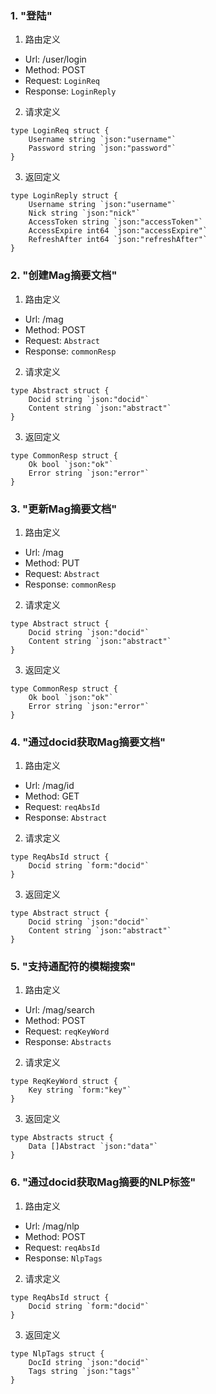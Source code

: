 
### 1. "登陆"

1. 路由定义

- Url: /user/login
- Method: POST
- Request: `LoginReq`
- Response: `LoginReply`

2. 请求定义


```golang
type LoginReq struct {
	Username string `json:"username"`
	Password string `json:"password"`
}
```


3. 返回定义


```golang
type LoginReply struct {
	Username string `json:"username"`
	Nick string `json:"nick"`
	AccessToken string `json:"accessToken"`
	AccessExpire int64 `json:"accessExpire"`
	RefreshAfter int64 `json:"refreshAfter"`
}
```
  


### 2. "创建Mag摘要文档"

1. 路由定义

- Url: /mag
- Method: POST
- Request: `Abstract`
- Response: `commonResp`

2. 请求定义


```golang
type Abstract struct {
	Docid string `json:"docid"`
	Content string `json:"abstract"`
}
```


3. 返回定义


```golang
type CommonResp struct {
	Ok bool `json:"ok"`
	Error string `json:"error"`
}
```
  


### 3. "更新Mag摘要文档"

1. 路由定义

- Url: /mag
- Method: PUT
- Request: `Abstract`
- Response: `commonResp`

2. 请求定义


```golang
type Abstract struct {
	Docid string `json:"docid"`
	Content string `json:"abstract"`
}
```


3. 返回定义


```golang
type CommonResp struct {
	Ok bool `json:"ok"`
	Error string `json:"error"`
}
```
  


### 4. "通过docid获取Mag摘要文档"

1. 路由定义

- Url: /mag/id
- Method: GET
- Request: `reqAbsId`
- Response: `Abstract`

2. 请求定义


```golang
type ReqAbsId struct {
	Docid string `form:"docid"`
}
```


3. 返回定义


```golang
type Abstract struct {
	Docid string `json:"docid"`
	Content string `json:"abstract"`
}
```
  


### 5. "支持通配符的模糊搜索"

1. 路由定义

- Url: /mag/search
- Method: POST
- Request: `reqKeyWord`
- Response: `Abstracts`

2. 请求定义


```golang
type ReqKeyWord struct {
	Key string `form:"key"`
}
```


3. 返回定义


```golang
type Abstracts struct {
	Data []Abstract `json:"data"`
}
```
  


### 6. "通过docid获取Mag摘要的NLP标签"

1. 路由定义

- Url: /mag/nlp
- Method: POST
- Request: `reqAbsId`
- Response: `NlpTags`

2. 请求定义


```golang
type ReqAbsId struct {
	Docid string `form:"docid"`
}
```


3. 返回定义


```golang
type NlpTags struct {
	DocId string `json:"docid"`
	Tags string `json:"tags"`
}
```
  

